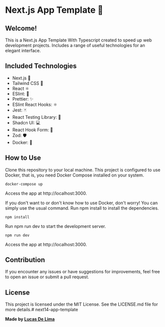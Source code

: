 # Next.js App Template  🌟

## Welcome!

This is a Next.js App Template With Typescript created to speed up web development projects. Includes a range of useful technologies for an elegant interface.

## Included Technologies
- Next.js 🚀
- Tailwind CSS 🎨
- React ⚛️
- ESlint: 🚦
- Prettier: ✨
- ESlint React Hooks: ⚛️
- Jest: 🃏
- React Testing Library: 🧪
- Shadcn UI: 💻
- React Hook Form: 📝
- Zod: 🛡️
- Docker: 🐳

## How to Use
Clone this repository to your local machine.
This project is configured to use Docker, that is, you need Docker Compose installed on your system.
```
docker-compose up
```
Access the app at http://localhost:3000.

If you don't want to or don't know how to use Docker, don't worry! You can simply use the usual command. Run npm install to install the dependencies.
```
npm install
```
Run npm run dev to start the development server.
```
npm run dev
```
Access the app at http://localhost:3000.


## Contribution
If you encounter any issues or have suggestions for improvements, feel free to open an issue or submit a pull request.

## License
This project is licensed under the MIT License. See the LICENSE.md file for more details.# next14-app-template

**Made by [Lucas De Lima](https://github.com/lucas-de-lima)**